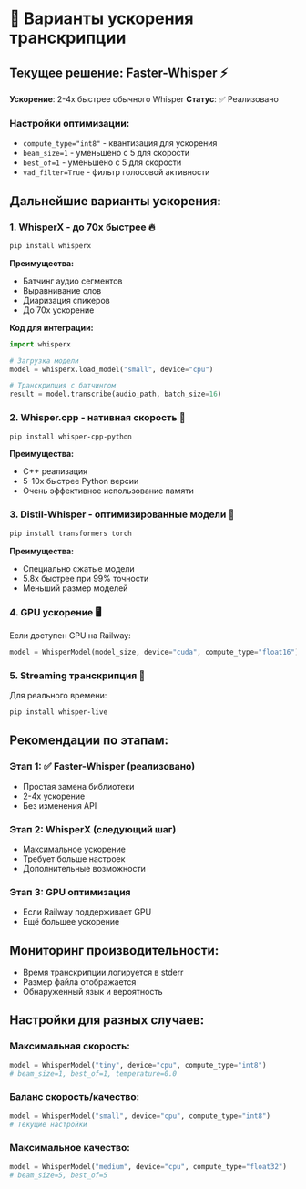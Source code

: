 # 🚀 Варианты ускорения транскрипции

## Текущее решение: Faster-Whisper ⚡
**Ускорение**: 2-4x быстрее обычного Whisper
**Статус**: ✅ Реализовано

### Настройки оптимизации:
- `compute_type="int8"` - квантизация для ускорения
- `beam_size=1` - уменьшено с 5 для скорости
- `best_of=1` - уменьшено с 5 для скорости  
- `vad_filter=True` - фильтр голосовой активности

## Дальнейшие варианты ускорения:

### 1. WhisperX - до 70x быстрее 🔥
```bash
pip install whisperx
```

**Преимущества:**
- Батчинг аудио сегментов
- Выравнивание слов
- Диаризация спикеров
- До 70x ускорение

**Код для интеграции:**
```python
import whisperx

# Загрузка модели
model = whisperx.load_model("small", device="cpu")

# Транскрипция с батчингом
result = model.transcribe(audio_path, batch_size=16)
```

### 2. Whisper.cpp - нативная скорость 💪
```bash
pip install whisper-cpp-python
```

**Преимущества:**
- C++ реализация
- 5-10x быстрее Python версии
- Очень эффективное использование памяти

### 3. Distil-Whisper - оптимизированные модели 🎯
```bash
pip install transformers torch
```

**Преимущества:**
- Специально сжатые модели
- 5.8x быстрее при 99% точности
- Меньший размер моделей

### 4. GPU ускорение 🖥️
Если доступен GPU на Railway:
```python
model = WhisperModel(model_size, device="cuda", compute_type="float16")
```

### 5. Streaming транскрипция 📡
Для реального времени:
```bash
pip install whisper-live
```

## Рекомендации по этапам:

### Этап 1: ✅ Faster-Whisper (реализовано)
- Простая замена библиотеки
- 2-4x ускорение
- Без изменения API

### Этап 2: WhisperX (следующий шаг)
- Максимальное ускорение
- Требует больше настроек
- Дополнительные возможности

### Этап 3: GPU оптимизация
- Если Railway поддерживает GPU
- Ещё большее ускорение

## Мониторинг производительности:
- Время транскрипции логируется в stderr
- Размер файла отображается
- Обнаруженный язык и вероятность

## Настройки для разных случаев:

### Максимальная скорость:
```python
model = WhisperModel("tiny", device="cpu", compute_type="int8")
# beam_size=1, best_of=1, temperature=0.0
```

### Баланс скорость/качество:
```python
model = WhisperModel("small", device="cpu", compute_type="int8")
# Текущие настройки
```

### Максимальное качество:
```python
model = WhisperModel("medium", device="cpu", compute_type="float32")
# beam_size=5, best_of=5
``` 